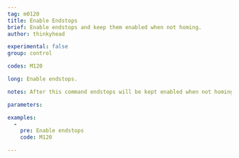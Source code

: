 ```yaml
---
tag: m0120
title: Enable Endstops
brief: Enable endstops and keep them enabled when not homing.
author: thinkyhead

experimental: false
group: control

codes: M120

long: Enable endstops.

notes: After this command endstops will be kept enabled when not homing. This may have side-effects if using `SD_ABORT_ON_ENDSTOP_HIT`.

parameters:

examples:
  -
    pre: Enable endstops
    code: M120

---
```


